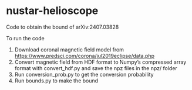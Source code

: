 # nustar-helioscope
Code to obtain the bound of arXiv:2407.03828

To run the code
1) Download coronal magnetic field model from https://www.predsci.com/corona/jul2019eclipse/data.php
2) Convert magnetic field from HDF format to Numpy’s compressed array format with convert_hdf.py and save the npz files in the npz/ folder
3) Run conversion_prob.py to get the conversion probability
4) Run bounds.py to make the bound
